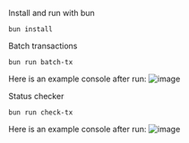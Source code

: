 Install and run with bun

```
bun install
```

Batch transactions
```
bun run batch-tx
```
Here is an example console after run:
![image](https://github.com/user-attachments/assets/8812b76c-4878-472d-b5a8-4cac6108a42e)

Status checker
```
bun run check-tx
```
Here is an example console after run:
![image](https://github.com/user-attachments/assets/96050768-4c48-4675-9020-4b24b561049d)
